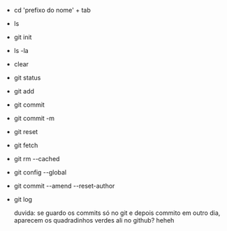 - cd 'prefixo do nome' + tab
- ls
- git init
- ls -la
- clear
- git status
- git add
- git commit
- git commit -m
- git reset
- git fetch
- git rm --cached <file>
- git config --global
- git commit --amend --reset-author
- git log
  
  duvida: se guardo os commits só no git e depois commito em outro dia, aparecem os quadradinhos verdes ali no github? heheh
